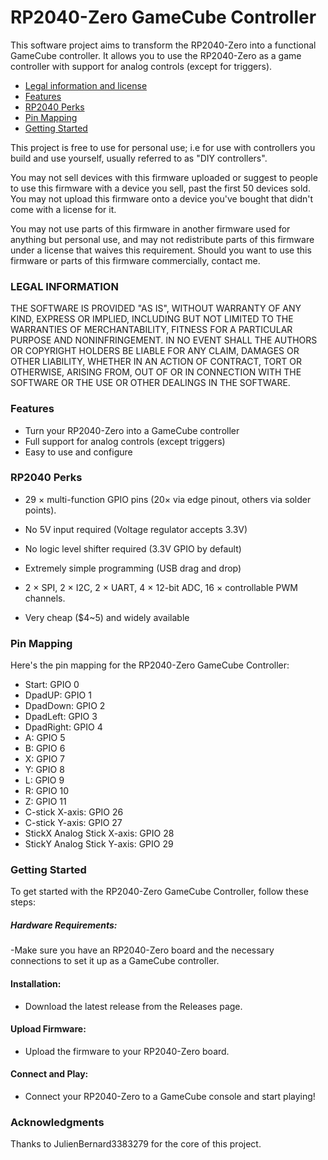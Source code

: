# RP2040-Zero GameCube Controller

This software project aims to transform the RP2040-Zero into a functional GameCube controller. It allows you to use the RP2040-Zero as a game controller with support for analog controls (except for triggers).

- [Legal information and license](#legalInformationAndLicense)
- [Features](#features) 
- [RP2040 Perks](#rp2040perks)
- [Pin Mapping](#pinMapping)
- [Getting Started](#gettingStarted)

<a name="legalInformationAndLicense"/>

This project is free to use for personal use; i.e for use with controllers you build and use yourself, usually referred to as "DIY controllers".

You may not sell devices with this firmware uploaded or suggest to people to use this firmware with a device you sell, past the first 50 devices sold.
You may not upload this firmware onto a device you've bought that didn't come with a license for it.

You may not use parts of this firmware in another firmware used for anything but personal use, and may not redistribute parts of this firmware under a license that waives this requirement.
Should you want to use this firmware or parts of this firmware commercially, contact me.

### LEGAL INFORMATION

THE SOFTWARE IS PROVIDED "AS IS", WITHOUT WARRANTY OF ANY KIND, EXPRESS OR IMPLIED, INCLUDING BUT NOT LIMITED TO THE WARRANTIES OF MERCHANTABILITY, FITNESS FOR A PARTICULAR PURPOSE AND NONINFRINGEMENT. IN NO EVENT SHALL THE AUTHORS OR COPYRIGHT HOLDERS BE LIABLE FOR ANY CLAIM, DAMAGES OR OTHER LIABILITY, WHETHER IN AN ACTION OF CONTRACT, TORT OR OTHERWISE, ARISING FROM, OUT OF OR IN CONNECTION WITH THE SOFTWARE OR THE USE OR OTHER DEALINGS IN THE SOFTWARE.

<a name="features"/>

### Features
- Turn your RP2040-Zero into a GameCube controller
- Full support for analog controls (except triggers)
- Easy to use and configure


<a name="rp2040perks"/>

### RP2040 Perks

- 29 × multi-function GPIO pins (20× via edge pinout, others via solder points).

- No 5V input required (Voltage regulator accepts 3.3V)

- No logic level shifter required (3.3V GPIO by default)

- Extremely simple programming (USB drag and drop)
  
- 2 × SPI, 2 × I2C, 2 × UART, 4 × 12-bit ADC, 16 × controllable PWM channels.
  
- Very cheap ($4~5) and widely available

<a name="pinMapping"/>

### Pin Mapping
Here's the pin mapping for the RP2040-Zero GameCube Controller:

- Start: GPIO 0
- DpadUP: GPIO 1
- DpadDown: GPIO 2
- DpadLeft: GPIO 3
- DpadRight: GPIO 4
- A: GPIO 5
- B: GPIO 6
- X: GPIO 7
- Y: GPIO 8
- L: GPIO 9
- R: GPIO 10
- Z: GPIO 11
- C-stick X-axis: GPIO 26
- C-stick Y-axis: GPIO 27
- StickX Analog Stick X-axis: GPIO 28
- StickY Analog Stick Y-axis: GPIO 29

<a name="gettingStarted"/>

### Getting Started
To get started with the RP2040-Zero GameCube Controller, follow these steps:

##### Hardware Requirements: 
-Make sure you have an RP2040-Zero board and the necessary connections to set it up as a GameCube controller.

#### Installation:
- Download the latest release from the Releases page.

#### Upload Firmware:
- Upload the firmware to your RP2040-Zero board.

#### Connect and Play:
- Connect your RP2040-Zero to a GameCube console and start playing!


### Acknowledgments
Thanks to JulienBernard3383279 for the core of this project.


